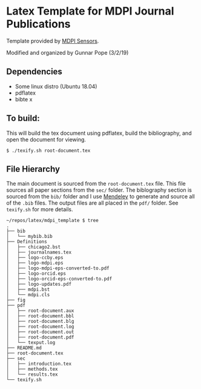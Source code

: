 # Latex Template for MDPI Journal Publications
Template provided by [MDPI Sensors](https://www.mdpi.com/journal/sensors).

Modified and organized by Gunnar Pope (3/2/19)

## Dependencies
* Some linux distro (Ubuntu 18.04)
* pdflatex
* bibte x

## To build:
This will build the tex document using pdflatex, build the bibliography, and open the document for viewing.

    $ ./texify.sh root-document.tex

## File Hierarchy
The main document is sourced from the `root-document.tex` file. This file sources all paper sections from the `sec/` folder. The biblography section is sourced from the `bib/` folder and I use [Mendeley](https://www.mendeley.com/download-desktop/) to generate and source all of the `.bib` files. The output files are all placed in the `pdf/` folder. See `texify.sh`  for more details.

    ~/repos/latex/mdpi_template $ tree
    .
    ├── bib
    │   └── mybib.bib
    ├── Definitions
    │   ├── chicago2.bst
    │   ├── journalnames.tex
    │   ├── logo-ccby.eps
    │   ├── logo-mdpi.eps
    │   ├── logo-mdpi-eps-converted-to.pdf
    │   ├── logo-orcid.eps
    │   ├── logo-orcid-eps-converted-to.pdf
    │   ├── logo-updates.pdf
    │   ├── mdpi.bst
    │   └── mdpi.cls
    ├── fig
    ├── pdf
    │   ├── root-document.aux
    │   ├── root-document.bbl
    │   ├── root-document.blg
    │   ├── root-document.log
    │   ├── root-document.out
    │   ├── root-document.pdf
    │   └── texput.log
    ├── README.md
    ├── root-document.tex
    ├── sec
    │   ├── introduction.tex
    │   ├── methods.tex
    │   └── results.tex
    └── texify.sh
